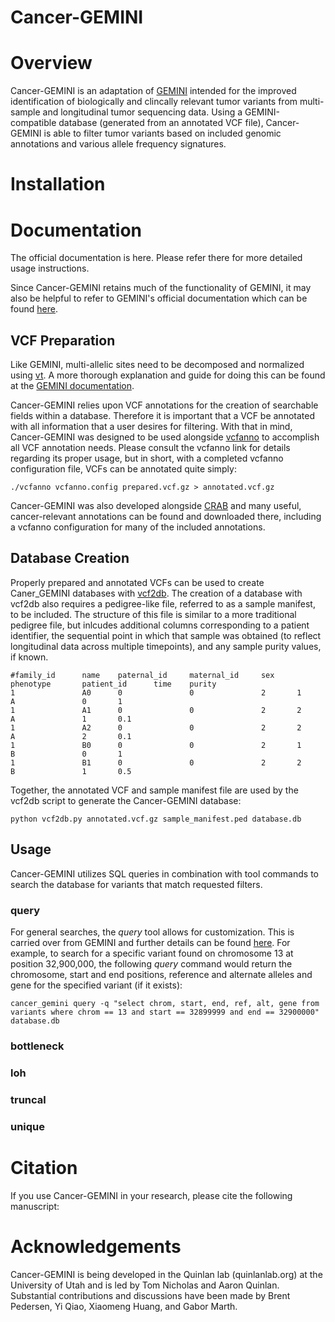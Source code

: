Cancer-GEMINI
=============================================================================

Overview
========
Cancer-GEMINI is an adaptation of [GEMINI](https://github.com/arq5x/gemini) intended for the improved identification of
biologically and clincally relevant tumor variants from multi-sample and longitudinal
tumor sequencing data. Using a GEMINI-compatible database (generated from an annotated 
VCF file), Cancer-GEMINI is able to filter tumor variants based on included genomic
annotations and various allele frequency signatures. 


Installation
============


Documentation
================
The official documentation is here. Please refer there for more detailed usage instructions.

Since Cancer-GEMINI retains much of the functionality of GEMINI, it may also be 
helpful to refer to GEMINI's official documentation which can be found [here](http://gemini.readthedocs.org/en/latest/).

VCF Preparation
----------------
Like GEMINI, multi-allelic sites need to be decomposed and normalized using [vt](https://genome.sph.umich.edu/wiki/Vt).
A more thorough explanation and guide for doing this can be found at the [GEMINI documentation](https://gemini.readthedocs.io/en/latest/#new-gemini-workflow).

Cancer-GEMINI relies upon VCF annotations for the creation of searchable fields within 
a database. Therefore it is important that a VCF be annotated with all information that
a user desires for filtering. With that in mind, Cancer-GEMINI was designed to be used 
alongside [vcfanno](https://github.com/brentp/vcfanno) to accomplish all VCF annotation needs. 
Please consult the vcfanno link for details regarding its proper usage, but in short, with
a completed vcfanno configuration file, VCFs can be annotated quite simply:

```
./vcfanno vcfanno.config prepared.vcf.gz > annotated.vcf.gz
```

Cancer-GEMINI was also developed alongside [CRAB](https://github.com/fakedrtom/cancer_annotations) and many useful, cancer-relevant
annotations can be found and downloaded there, including a vcfanno configuration for many
of the included annotations.

Database Creation
----------------
Properly prepared and annotated VCFs can be used to create Caner_GEMINI databases with [vcf2db](https://github.com/quinlan-lab/vcf2db).
The creation of a database with vcf2db also requires a pedigree-like file, referred to as a 
sample manifest, to be included. The structure of this file is similar to a more traditional
pedigree file, but inlcudes additional columns corresponding to a patient
identifier, the sequential point in which that sample was obtained (to reflect longitudinal
data across multiple timepoints), and any sample purity values, if known.

```
#family_id      name    paternal_id     maternal_id     sex     phenotype       patient_id      time    purity
1               A0      0               0               2       1               A               0       1
1               A1      0               0               2       2               A               1       0.1
1               A2      0               0               2       2               A               2       0.1
1               B0      0               0               2       1               B               0       1
1               B1      0               0               2       2               B               1       0.5
```

Together, the annotated VCF and sample manifest file are used by the vcf2db script to generate
the Cancer-GEMINI database:

```
python vcf2db.py annotated.vcf.gz sample_manifest.ped database.db
```

Usage
----------------
Cancer-GEMINI utilizes SQL queries in combination with tool commands to search the 
database for variants that match requested filters. 

### query
For general searches, the *query* tool allows for customization. This is carried over
from GEMINI and further details can be found [here](https://gemini.readthedocs.io/en/latest/content/querying.html#basic-queries).
For example, to search for a specific variant found on chromosome 13 at position 32,900,000, the following *query*
command would return the chromosome, start and end positions, reference and alternate alleles and gene for 
the specified variant (if it exists):

```
cancer_gemini query -q "select chrom, start, end, ref, alt, gene from variants where chrom == 13 and start == 32899999 and end == 32900000" database.db
```
### bottleneck
### loh
### truncal
### unique

Citation
================
If you use Cancer-GEMINI in your research, please cite the following manuscript:


Acknowledgements
================
Cancer-GEMINI is being developed in the Quinlan lab (quinlanlab.org) at the University
of Utah and is led by Tom Nicholas and Aaron Quinlan.  Substantial contributions and discussions 
have been made by Brent Pedersen, Yi Qiao, Xiaomeng Huang, and Gabor Marth.

